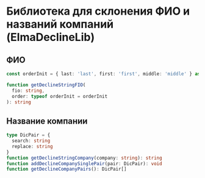 # Библиотека для склонения ФИО и названий компаний (ElmaDeclineLib)

## ФИО

```ts
const orderInit = { last: 'last', first: 'first', middle: 'middle' } as const

function getDeclineStringFIO(
  fio: string,
  order: typeof orderInit = orderInit
): string
```

## Название компании

```ts
type DicPair = {
  search: string
  replace: string
}
function getDeclineStringCompany(company: string): string
function addDeclineCompanySinglePair(pair: DicPair): void
function getDeclineCompanyPairs(): DicPair[]
```
